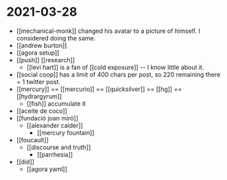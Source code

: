 # 2021-03-28

- [[mechanical-monk]] changed his avatar to a picture of himself. I considered doing the same.
- [[andrew burton]]
- [[agora setup]]
- [[push]] [[research]]
  - [[levi hart]] is a fan of [[cold exposure]] -- I know little about it.
- [[social coop]] has a limit of 400 chars per post, so 220 remaining there = 1 twitter post.
- [[mercury]] == [[mercurio]] == [[quicksilver]] == [[hg]] == [[hydrargyrum]]
  - [[fish]] accumulate it
- [[aceite de coco]]
- [[fundació joan miró]]
  - [[alexander calder]]
    - [[mercury fountain]]
- [[foucault]]
  - [[discourse and truth]]
    - [[parrhesia]]
- [[did]]
  - [[agora yaml]]

